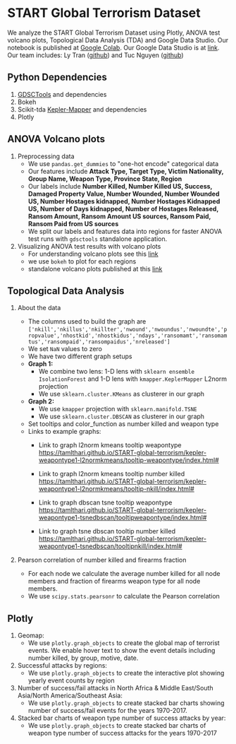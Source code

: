 # START Global Terrorism Dataset
We analyze the START Global Terrorism Dataset using Plotly, ANOVA test volcano plots, Topological Data Analysis (TDA) and Google Data Studio.
Our notebook is published at [Google Colab](https://colab.research.google.com/drive/1QA3N-P9Hsrtvio0vec-jE7yOUgsKCZtG).
Our Google Data Studio is at [link](https://datastudio.google.com/s/uerw2If2fNI).
Our team includes: Ly Tran ([github](https://github.com/TranLySFW)) and Tuc Nguyen ([github](https://github.com/ngtrituc))

## Python Dependencies
1. [GDSCTools](https://gdsctools.readthedocs.io/en/master/installation.html) and dependencies
2. Bokeh
3. Scikit-tda [Kepler-Mapper](https://github.com/scikit-tda/kepler-mapper) and dependencies
4. Plotly

## ANOVA Volcano plots
1. Preprocessing data
    - We use `pandas.get_dummies` to "one-hot encode" categorical data
    - Our features include **Attack Type, Target Type, Victim Nationality, Group Name, Weapon Type, Province State, Region**
    - Our labels include **Number Killed, Number Killed US, Success, Damaged Property Value, Number Wounded, Number Wounded US, Number Hostages kidnapped, Number Hostages Kidnapped US, Number of Days kidnapped, Number of Hostages Released, Ransom Amount, Ransom Amount US sources, Ransom Paid, Ransom Paid from US sources**
    - We split our labels and features data into regions for faster ANOVA test runs with `gdsctools` standalone application.
2. Visualizing ANOVA test results with volcano plots
    - For understanding volcano plots see this [link](https://discover.nci.nih.gov/microarrayAnalysis/Statistical.Tests.jsp)
    - we use `bokeh` to plot for each regions
    - standalone volcano plots published at this [link](https://thtamho.github.io/START-global-terrorism/anova-volcano/index.html)

## Topological Data Analysis
1. About the data
    - The columns used to build the graph are `['nkill','nkillus','nkillter','nwound','nwoundus','nwoundte','propvalue','nhostkid','nhostkidus','ndays','ransomamt','ransomamtus','ransompaid','ransompaidus','nreleased']`
    - We set `NaN` values to zero
    - We have two different graph setups
    - **Graph 1:** 
        - We combine two lens: 1-D lens with `sklearn ensemble IsolationForest` and 1-D lens with `kmapper.KeplerMapper` L2norm projection   
        - We use `sklearn.cluster.KMeans` as clusterer in our graph
    - **Graph 2:**
        - We use `kmapper` projection with `sklearn.manifold.TSNE`
        - We use `sklearn.cluster.DBSCAN` as clusterer in our graph
    - Set tooltips and color_function as number killed and weapon type
    - Links to example graphs: 
        -   Link to graph l2norm kmeans tooltip weapontype https://tamlthari.github.io/START-global-terrorism/kepler-weapontype1-l2normkmeans/tooltip-weapontype/index.html#

        -   Link to graph l2norm kmeans tooltip number killed https://tamlthari.github.io/START-global-terrorism/kepler-weapontype1-l2normkmeans/tooltip-nkill/index.html#

        -   Link to graph dbscan tsne tooltip weapontype https://tamlthari.github.io/START-global-terrorism/kepler-weapontype1-tsnedbscan/tooltipweapontype/index.html#

        -   Link to graph tsne dbscan tooltip number killed https://tamlthari.github.io/START-global-terrorism/kepler-weapontype1-tsnedbscan/tooltipnkill/index.html#

2. Pearson correlation of number killed and firearms fraction
    - For each node we calculate the average number killed for all node members and fraction of firearms weapon type for all node members.
    - We use `scipy.stats.pearsonr` to calculate the Pearson correlation


## Plotly
1. Geomap: 
    -   We use `plotly.graph_objects` to create the global map of terrorist events. We enable hover text to show the event details including number killed, by group, motive, date.
2.  Successful attacks by regions:
    -   We use `plotly.graph_objects` to create the interactive plot showing yearly event counts by region
3.  Number of success/fail attacks in North Africa & Middle East/South Asia/North America/Southeast Asia:
    -   We use `plotly.graph_objects` to create stacked bar charts showing number of success/fail events for the years 1970-2017.
4.  Stacked bar charts of weapon type number of success attacks by year:
    -   We use `plotly.graph_objects` to create stacked bar charts of weapon type number of success attacks for the years 1970-2017
